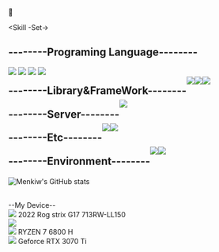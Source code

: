 👋

<div>

<Skill -Set->

</div>

<h2>
  --------Programing Language--------
</h2>
<a href="https://www.w3.org/Style/CSS/" target="_blank"><img src="https://img.shields.io/badge/css-1572B6?style=for-the-badge&logo=css3&logoColor=white"></a>
<a href="https://ko.legacy.reactjs.org/" target="_blank"><img src="https://img.shields.io/badge/html5-E34F26?style=for-the-badge&logo=html5&logoColor=white"></a>
<a href="https://html.spec.whatwg.org/multipage/" target="_blank"><img src="https://img.shields.io/badge/javascript-F7DF1E?style=for-the-badge&logo=javascript&logoColor=black"></a>
<a href="https://html.spec.whatwg.org/multipage/" target="_blank"><img src="https://img.shields.io/badge/python-3776AB?style=for-the-badge&logo=python&logoColor=white"></a>
</div>

<div style="display:flex; flex-direction:row; line-height: 5%;">
  
  <h2>
--------Library&FrameWork--------
  </h2>
<a href="https://ko.legacy.reactjs.org/" target="_blank"><img src="https://img.shields.io/badge/React-%2361DAFB?style=for-the-badge&logo=React&logoColor=black"/></a>
<a href="https://nodejs.org/en" target="_blank"><img src="https://img.shields.io/badge/Node.js-%23000000?style=for-the-badeg&logo=Node.js&logoColor=%23339933"/></a>
<a href="https://ko.legacy.reactjs.org/" target="_blank"><img src="https://img.shields.io/badge/jupyter-%23000000?style=for-the-badge&logo=Jupyter&logoColor=%23000000"/></a>

</div>

<div style="display:flex; flex-direction:row; line-height: 5%;">
  
  <h2>
    --------Server--------
  </h2>
<a href="https:/https://www.mysql.com/" target="_blank"><img src="https://img.shields.io/badge/mysql-4479A1?style=for-the-badge&logo=mysql&logoColor=white"></a>

</div>

<div style="display:flex; flex-direction:row; line-height: 5%;">
  
  <h2>
    --------Etc--------
  </h2>
<a href="https://www.figma.com/" target="_blank"><img src="https://img.shields.io/badge/Figma-%23000000?style=for-the-badge&logo=Figma&logoColor=%23F24E1E"/></a>
<a href="https://www.notion.com/" target="_blank"><img src="https://img.shields.io/badge/notion-%23000000?style=for-the-badge&logo=Notion&logoColor=%23FFFFFF"/></a>

</div>

<div style="display:flex; flex-direction:row; line-height: 5%;">
  
  <h2>
  --------Environment--------
  </h2>
<a href="https://www.microsoft.com/" target="_blank"><img src="https://img.shields.io/badge/windows11-%23000000?style=for-the-badge&logo=windows11&logoColor=%230078D4"/></a>
<a href="https://www.microsoft.com/" target="_blank"><img src="https://img.shields.io/badge/visualstudiocode-%23000000?style=for-the-badge&logo=visualstudiocode&logoColor=%23007ACC"/></a>

</div>

![Menkiw's GitHub stats](https://github-readme-stats.vercel.app/api?username=Menkiw&include_all_commits=true&show_icons=true&theme=city_lights)

<!--
**Menkiw/Menkiw** is a ✨ _special_ ✨ repository because its `README.md` (this file) appears on your GitHub profile.



Here are some ideas to get you started:

- 🔭 I’m currently working on ...
- 🌱 I’m currently learning ...
- 👯 I’m looking to collaborate on ...
- 🤔 I’m looking for help with ...
- 💬 Ask me about ...
- 📫 How to reach me: ...
- 😄 Pronouns: ...
- ⚡ Fun fact: ...
-->

<Extra>
<br>
--My Device--
<br>
<a href="https://www.asus.com" target="_blank"><img src="https://img.shields.io/badge/ASUS-%23000000?style=flat&logo=ASUS&logoColor=white"/></a> 2022 Rog strix G17 713RW-LL150
<br>
<a href="https://www.asus.com" target="_blank"><img src="https://img.shields.io/badge/Republic of Gamers-%23FF0029?style=flat&logo=Republic of Gamers&logoColor=white"/></a>
<br>
<a href="https://www.AMD.com" target="_blank"><img src="https://img.shields.io/badge/AMD-%23ED1C24?style=flat&logo=AMD&logoColor=white"/></a> RYZEN 7 6800 H
<br>
<a href="https://www.NVIDIA.com" target="_blank"><img src="https://img.shields.io/badge/NVIDIA-%2376B900?style=flat&logo=NVIDIA&logoColor=white"/></a> Geforce RTX 3070 Ti
<br>
